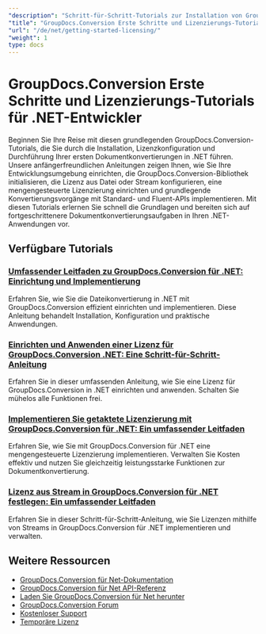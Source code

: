 ```yaml
---
"description": "Schritt-für-Schritt-Tutorials zur Installation von GroupDocs.Conversion, zur Lizenzeinrichtung und zum Erstellen Ihrer ersten Dokumentkonvertierung in .NET-Anwendungen."
"title": "GroupDocs.Conversion Erste Schritte und Lizenzierungs-Tutorials für .NET-Entwickler"
"url": "/de/net/getting-started-licensing/"
"weight": 1
type: docs
---
```

# GroupDocs.Conversion Erste Schritte und Lizenzierungs-Tutorials für .NET-Entwickler

Beginnen Sie Ihre Reise mit diesen grundlegenden GroupDocs.Conversion-Tutorials, die Sie durch die Installation, Lizenzkonfiguration und Durchführung Ihrer ersten Dokumentkonvertierungen in .NET führen. Unsere anfängerfreundlichen Anleitungen zeigen Ihnen, wie Sie Ihre Entwicklungsumgebung einrichten, die GroupDocs.Conversion-Bibliothek initialisieren, die Lizenz aus Datei oder Stream konfigurieren, eine mengengesteuerte Lizenzierung einrichten und grundlegende Konvertierungsvorgänge mit Standard- und Fluent-APIs implementieren. Mit diesen Tutorials erlernen Sie schnell die Grundlagen und bereiten sich auf fortgeschrittenere Dokumentkonvertierungsaufgaben in Ihren .NET-Anwendungen vor.

## Verfügbare Tutorials

### [Umfassender Leitfaden zu GroupDocs.Conversion für .NET: Einrichtung und Implementierung](./groupdocs-conversion-net-setup-guide/)
Erfahren Sie, wie Sie die Dateikonvertierung in .NET mit GroupDocs.Conversion effizient einrichten und implementieren. Diese Anleitung behandelt Installation, Konfiguration und praktische Anwendungen.

### [Einrichten und Anwenden einer Lizenz für GroupDocs.Conversion .NET: Eine Schritt-für-Schritt-Anleitung](./groupdocs-conversion-net-license-setup/)
Erfahren Sie in dieser umfassenden Anleitung, wie Sie eine Lizenz für GroupDocs.Conversion in .NET einrichten und anwenden. Schalten Sie mühelos alle Funktionen frei.

### [Implementieren Sie getaktete Lizenzierung mit GroupDocs.Conversion für .NET: Ein umfassender Leitfaden](./metered-licensing-groupdocs-conversion-dotnet/)
Erfahren Sie, wie Sie mit GroupDocs.Conversion für .NET eine mengengesteuerte Lizenzierung implementieren. Verwalten Sie Kosten effektiv und nutzen Sie gleichzeitig leistungsstarke Funktionen zur Dokumentkonvertierung.

### [Lizenz aus Stream in GroupDocs.Conversion für .NET festlegen: Ein umfassender Leitfaden](./groupdocs-conversion-net-set-license-stream/)
Erfahren Sie in dieser Schritt-für-Schritt-Anleitung, wie Sie Lizenzen mithilfe von Streams in GroupDocs.Conversion für .NET implementieren und verwalten.

## Weitere Ressourcen

- [GroupDocs.Conversion für Net-Dokumentation](https://docs.groupdocs.com/conversion/net/)
- [GroupDocs.Conversion für Net API-Referenz](https://reference.groupdocs.com/conversion/net/)
- [Laden Sie GroupDocs.Conversion für Net herunter](https://releases.groupdocs.com/conversion/net/)
- [GroupDocs.Conversion Forum](https://forum.groupdocs.com/c/conversion)
- [Kostenloser Support](https://forum.groupdocs.com/)
- [Temporäre Lizenz](https://purchase.groupdocs.com/temporary-license/)